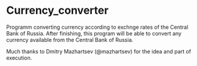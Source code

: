 # Currency_converter
Programm converting currency according to exchnge rates of the Central Bank of Russia.
After finishing, this program will be able to convert any currency available from the Central Bank of Russia.

Much thanks to Dmitry Mazhartsev (@mazhartsev) for the idea and part of execution.
